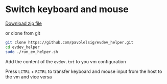 # Switch keyboard and mouse
 
[Download zip file](static/evdev_helper.zip)

or clone from git

```sh
git clone https://github.com/pavolelsig/evdev_helper.git
cd evdev_helper
sudo ./run_ev_helper.sh
```

Add the content of the `evdev.txt` to you vm configuration

Press `LCTRL` + `RCTRL` to transfer keyboard and mouse input from the host to the vm and vice versa